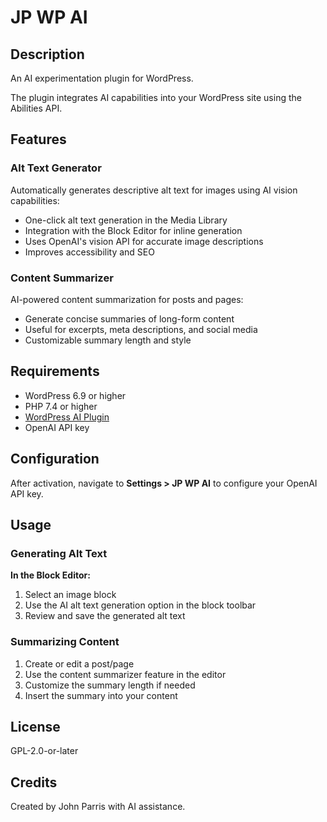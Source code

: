 # JP WP AI
## Description
An AI experimentation plugin for WordPress.

The plugin integrates AI capabilities into your WordPress site using the Abilities API.

## Features

### Alt Text Generator
Automatically generates descriptive alt text for images using AI vision capabilities:
- One-click alt text generation in the Media Library
- Integration with the Block Editor for inline generation
- Uses OpenAI's vision API for accurate image descriptions
- Improves accessibility and SEO

### Content Summarizer
AI-powered content summarization for posts and pages:
- Generate concise summaries of long-form content
- Useful for excerpts, meta descriptions, and social media
- Customizable summary length and style

## Requirements

- WordPress 6.9 or higher
- PHP 7.4 or higher
- [WordPress AI Plugin](https://github.com/WordPress/ai)
- OpenAI API key

## Configuration

After activation, navigate to **Settings > JP WP AI** to configure your OpenAI API key.

## Usage

### Generating Alt Text

**In the Block Editor:**
1. Select an image block
2. Use the AI alt text generation option in the block toolbar
3. Review and save the generated alt text

### Summarizing Content

1. Create or edit a post/page
2. Use the content summarizer feature in the editor
3. Customize the summary length if needed
4. Insert the summary into your content

## License

GPL-2.0-or-later

## Credits

Created by John Parris with AI assistance.
